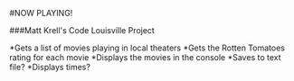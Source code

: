 #NOW PLAYING!

###Matt Krell's Code Louisville Project


*Gets a list of movies playing in local theaters
*Gets the Rotten Tomatoes rating for each movie
*Displays the movies in the console
*Saves to text file?
*Displays times?